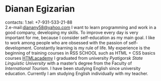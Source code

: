 # **Dianan Egizarian** 
contacts: 
1.tel: +7-931-533-21-88  
2.e-mail:dianany58@yahoo.com 
I want to learn programming and work in a good company, developing my skills. To improve every day is very important for me, because I consider self-education as my main goal. 
I like to work among people who are obsessed with the passion of self-development. Constantly learning is my rule of life. 
My experience is the beginning of training courses in RSS SCHOOL such as HTML + CSS basics courses [HTMLacademy](https://htmlacademy.ru/profile/id1033257) 
I graduated from university *Pyatigorsk State Linguistic University* with a master’s degree from the Faculty of *International Tourism*. 
I have been studying English since university education. Сurrently I am studying English individually with my teacher.
